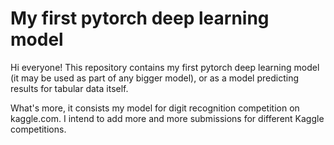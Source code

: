 # My first pytorch deep learning model
Hi everyone! This repository contains my first pytorch deep learning model (it may be used as part of any bigger model), or as a model predicting results for tabular data itself. 

What's more, it consists my model for digit recognition competition on kaggle.com. I intend to add more and more submissions for different Kaggle competitions.
